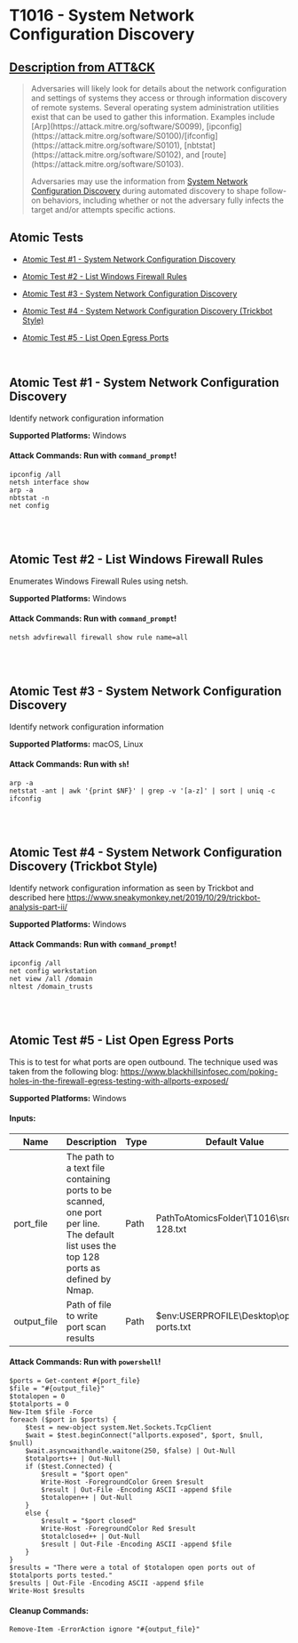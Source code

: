 # T1016 - System Network Configuration Discovery
## [Description from ATT&CK](https://attack.mitre.org/wiki/Technique/T1016)
<blockquote>Adversaries will likely look for details about the network configuration and settings of systems they access or through information discovery of remote systems. Several operating system administration utilities exist that can be used to gather this information. Examples include [Arp](https://attack.mitre.org/software/S0099), [ipconfig](https://attack.mitre.org/software/S0100)/[ifconfig](https://attack.mitre.org/software/S0101), [nbtstat](https://attack.mitre.org/software/S0102), and [route](https://attack.mitre.org/software/S0103).

Adversaries may use the information from [System Network Configuration Discovery](https://attack.mitre.org/techniques/T1016) during automated discovery to shape follow-on behaviors, including whether or not the adversary fully infects the target and/or attempts specific actions.</blockquote>

## Atomic Tests

- [Atomic Test #1 - System Network Configuration Discovery](#atomic-test-1---system-network-configuration-discovery)

- [Atomic Test #2 - List Windows Firewall Rules](#atomic-test-2---list-windows-firewall-rules)

- [Atomic Test #3 - System Network Configuration Discovery](#atomic-test-3---system-network-configuration-discovery)

- [Atomic Test #4 - System Network Configuration Discovery (Trickbot Style)](#atomic-test-4---system-network-configuration-discovery-trickbot-style)

- [Atomic Test #5 - List Open Egress Ports](#atomic-test-5---list-open-egress-ports)


<br/>

## Atomic Test #1 - System Network Configuration Discovery
Identify network configuration information

**Supported Platforms:** Windows



#### Attack Commands: Run with `command_prompt`! 
```
ipconfig /all
netsh interface show
arp -a
nbtstat -n
net config
```






<br/>
<br/>

## Atomic Test #2 - List Windows Firewall Rules
Enumerates Windows Firewall Rules using netsh.

**Supported Platforms:** Windows



#### Attack Commands: Run with `command_prompt`! 
```
netsh advfirewall firewall show rule name=all
```






<br/>
<br/>

## Atomic Test #3 - System Network Configuration Discovery
Identify network configuration information

**Supported Platforms:** macOS, Linux



#### Attack Commands: Run with `sh`! 
```
arp -a
netstat -ant | awk '{print $NF}' | grep -v '[a-z]' | sort | uniq -c
ifconfig
```






<br/>
<br/>

## Atomic Test #4 - System Network Configuration Discovery (Trickbot Style)
Identify network configuration information as seen by Trickbot and described here https://www.sneakymonkey.net/2019/10/29/trickbot-analysis-part-ii/

**Supported Platforms:** Windows



#### Attack Commands: Run with `command_prompt`! 
```
ipconfig /all
net config workstation
net view /all /domain
nltest /domain_trusts
```






<br/>
<br/>

## Atomic Test #5 - List Open Egress Ports
This is to test for what ports are open outbound.  The technique used was taken from the following blog:
https://www.blackhillsinfosec.com/poking-holes-in-the-firewall-egress-testing-with-allports-exposed/

**Supported Platforms:** Windows


#### Inputs:
| Name | Description | Type | Default Value | 
|------|-------------|------|---------------|
| port_file | The path to a text file containing ports to be scanned, one port per line. The default list uses the top 128 ports as defined by Nmap. | Path | PathToAtomicsFolder\T1016\src\top-128.txt|
| output_file | Path of file to write port scan results | Path | $env:USERPROFILE\Desktop\open-ports.txt|


#### Attack Commands: Run with `powershell`! 
```
$ports = Get-content #{port_file}
$file = "#{output_file}"
$totalopen = 0
$totalports = 0
New-Item $file -Force
foreach ($port in $ports) {
    $test = new-object system.Net.Sockets.TcpClient
    $wait = $test.beginConnect("allports.exposed", $port, $null, $null)
    $wait.asyncwaithandle.waitone(250, $false) | Out-Null
    $totalports++ | Out-Null
    if ($test.Connected) {
        $result = "$port open" 
        Write-Host -ForegroundColor Green $result
        $result | Out-File -Encoding ASCII -append $file
        $totalopen++ | Out-Null
    }
    else {
        $result = "$port closed" 
        Write-Host -ForegroundColor Red $result
        $totalclosed++ | Out-Null
        $result | Out-File -Encoding ASCII -append $file
    }
}
$results = "There were a total of $totalopen open ports out of $totalports ports tested."
$results | Out-File -Encoding ASCII -append $file
Write-Host $results
```

#### Cleanup Commands:
```
Remove-Item -ErrorAction ignore "#{output_file}"
```





<br/>
